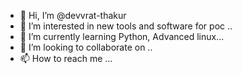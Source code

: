 - 👋 Hi, I’m @devvrat-thakur
- 👀 I’m interested in new tools and software for poc ..
- 🌱 I’m currently learning Python, Advanced linux...
- 💞️ I’m looking to collaborate on ..
- 📫 How to reach me ...

<!---
devvrat-thakur/devvrat-thakur is a ✨ special ✨ repository because its `README.md` (this file) appears on your GitHub profile.
You can click the Preview link to take a look at your changes.
--->
